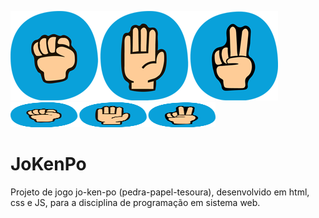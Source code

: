 ![](/assets/img/JoKenPo.png)
<img src="/assets/img/JoKenPo.png"  width="328" height="40">

# JoKenPo
 Projeto de jogo  jo-ken-po (pedra-papel-tesoura), desenvolvido em html, css e JS, para a disciplina de programação em sistema web.
